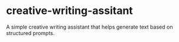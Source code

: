 # creative-writing-assitant
A simple creative writing assistant that helps generate text based on structured prompts.
